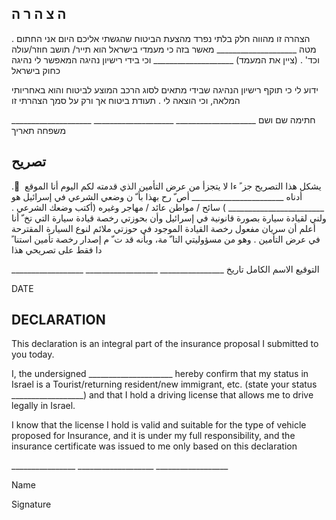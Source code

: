 ## ה  צ  ה  ר  ה

. הצהרה זו מהווה חלק בלתי נפרד מהצעת הביטוח שהגשתי אליכם היום אני החתום מטה \_\_\_\_\_\_\_\_\_\_\_\_\_\_\_\_\_\_\_\_ מאשר בזה כי מעמדי בישראל הוא תייר/ תושב חוזר/עולה וכד' . (ציין את  המעמד) \_\_\_\_\_\_\_\_\_\_\_\_\_\_\_\_\_\_\_\_ וכי בידי רישיון נהיגה המאפשר לי נהיגה כחוק בישראל

ידוע  לי  כי  תוקף  רישיון  הנהיגה  שבידי  מתאים  לסוג  הרכב  המוצע  לביטוח  והוא  באחריותי  המלאה,  וכי  הוצאה  לי . תעודת ביטוח אך ורק על סמך הצהרתי זו

\_\_\_\_\_\_\_\_\_\_\_\_\_\_\_\_\_\_\_\_                 \_\_\_\_\_\_\_\_\_\_\_\_\_\_\_\_\_\_\_\_                 \_\_\_\_\_\_\_\_\_\_\_\_\_\_\_\_\_\_\_\_ חתימה שם ושם משפחה תאריך

## تصريح

. ُ يشكل هذا التصريح جز ً ءا لا يتجزأ من عرض التأمين الذي قدمته لكم اليوم أنا الموقع أدناه \_\_\_\_\_\_\_\_\_\_\_\_\_\_\_\_\_\_\_\_\_\_\_ أص ّ رح بهذا بأ ّ ن وضعي الشرعي في إسرائيل هو \_\_\_\_\_\_\_\_\_\_\_\_\_\_\_\_\_\_\_\_\_\_\_\_ ) سائح / مواطن عائد / مهاجر وغيره (أكتب وضعك الشرعي . ولني لقيادة سيارة بصورة قانونية في إسرائيل وأن بحوزتي رخصة قيادة سيارة التي تخ ّ أنا أعلم أن سريان مفعول رخصة القيادة الموجود في حوزتي ملائم لنوع السيارة المقترحة في عرض التأمين . وهو من مسؤوليتي التا ّ مة، وبأنه قد ت ّ م إصدار رخصة تأمين استنا ً دا فقط على تصريحي هذا

\_\_\_\_\_\_\_\_\_\_\_\_\_\_\_\_\_\_ \_\_\_\_\_\_\_\_\_\_\_\_\_\_\_\_\_\_ \_\_\_\_\_\_\_\_\_\_\_\_\_\_\_\_ التوقيع الاسم الكامل تاريخ

DATE

## DECLARATION

This declaration is an integral part of the insurance proposal I submitted to you today.

I, the undersigned \_\_\_\_\_\_\_\_\_\_\_\_\_\_\_\_\_\_\_\_\_ hereby confirm that my status in Israel is a Tourist/returning resident/new immigrant, etc. (state your status \_\_\_\_\_\_\_\_\_\_\_\_\_\_\_\_\_\_) and that I hold a driving license that allows me to drive legally in Israel.

I know that the license I hold is valid and suitable for the type of vehicle proposed for Insurance, and it is under my full responsibility, and the insurance certificate was issued to me only based on this declaration

\_\_\_\_\_\_\_\_\_\_\_\_\_\_\_\_               \_\_\_\_\_\_\_\_\_\_\_\_\_\_\_\_\_\_\_          \_\_\_\_\_\_\_\_\_\_\_\_\_\_\_\_\_\_

Name

Signature